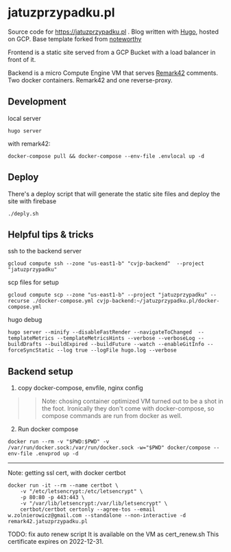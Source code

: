 # jatuzprzypadku.pl
Source code for https://jatuzprzypadku.pl . Blog written with [Hugo](https://gohugo.io/), hosted on GCP. Base template forked from [noteworthy](https://github.com/kimcc/hugo-theme-noteworthy)

Frontend is a static site served from a GCP Bucket with a load balancer in front of it.

Backend is a micro Compute Engine VM that serves [Remark42](https://remark42.com/) comments. Two docker containers. Remark42 and one reverse-proxy.

## Development
local server
```
hugo server
```
with remark42:
```
docker-compose pull && docker-compose --env-file .envlocal up -d
```
## Deploy
There's a deploy script that will generate the static site files and deploy the site with firebase
```
./deply.sh
```

## Helpful tips & tricks
ssh to the backend server
```
gcloud compute ssh --zone "us-east1-b" "cvjp-backend"  --project "jatuzprzypadku"
```
scp files for setup
```
gcloud compute scp --zone "us-east1-b" --project "jatuzprzypadku" --recurse ./docker-compose.yml cvjp-backend:~/jatuzprzypadku.pl/docker-compose.yml
```
hugo debug
```
hugo server --minify --disableFastRender --navigateToChanged  --templateMetrics --templateMetricsHints --verbose --verboseLog --buildDrafts --buildExpired --buildFuture --watch --enableGitInfo --forceSyncStatic --log true --logFile hugo.log --verbose
```

## Backend setup

1. copy docker-compose, envfile, nginx config

>> Note: chosing container optimized VM turned out to be a shot in the foot. Ironically they don't come with docker-compose, so compose commands are run from docker as well.
2. Run docker compose
```
docker run --rm -v "$PWD:$PWD" -v /var/run/docker.sock:/var/run/docker.sock -w="$PWD" docker/compose --env-file .envprod up -d
```
----------
Note: getting ssl cert, with docker certbot
```
docker run -it --rm --name certbot \
    -v "/etc/letsencrypt:/etc/letsencrypt" \
    -p 80:80 -p 443:443 \
    -v "/var/lib/letsencrypt:/var/lib/letsencrypt" \
    certbot/certbot certonly --agree-tos --email w.zolnierowicz@gmail.com --standalone --non-interactive -d remark42.jatuzprzypadku.pl
```
TODO: fix auto renew script
It is available on the VM as cert_renew.sh
This certificate expires on 2022-12-31.



